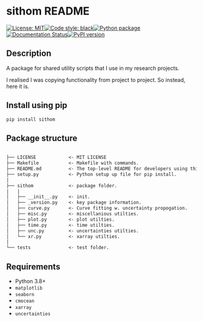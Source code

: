 # sithom README

[![License: MIT](https://img.shields.io/badge/License-MIT-blue.svg)](https://opensource.org/licenses/MIT)<a href="https://github.com/psf/black"><img alt="Code style: black" src="https://img.shields.io/badge/code%20style-black-000000.svg"></a>[![Python package](https://github.com/sdat2/sithom/actions/workflows/python-package.yml/badge.svg)](https://github.com/sdat2/sithom/actions/workflows/python-package.yml)[![Documentation Status](https://readthedocs.org/projects/sithom/badge/?version=latest)](https://sithom.readthedocs.io/en/latest/?badge=latest)[![PyPI version](https://badge.fury.io/py/sithom.svg)](https://badge.fury.io/py/sithom)

## Description

A package for shared utility scripts that I use in my research projects.

I realised I was copying functionality from project to project. So instead, here it is.

## Install using pip

```bash
pip install sithom
```

## Package structure

```txt

├── LICENSE            <- MIT LICENSE
├── Makefile           <- Makefile with commands.
├── README.md          <- The top-level README for developers using this project.
├── setup.py           <- Python setup up file for pip install.
|
├── sithom             <- package folder.
|   |
│   ├── __init__.py    <- init.
│   ├── _version.py    <- key package information.
│   ├── curve.py       <- Curve fitting w. uncertainty propogation.
│   ├── misc.py        <- miscellanious utilties.
│   ├── plot.py        <- plot utilties.
│   ├── time.py        <- time utilties.
│   ├── unc.py         <- uncertainties utilties.
│   └── xr.py          <- xarray utilties.
|
└── tests              <- test folder.

```

## Requirements

- Python 3.8+
- `matplotlib`
- `seaborn`
- `cmocean`
- `xarray`
- `uncertainties`
